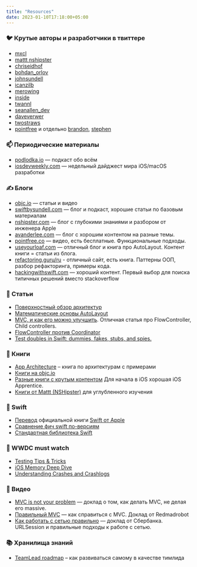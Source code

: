 ```yaml
---
title: "Resources"
date: 2023-01-10T17:18:00+05:00
---
```


### 🐦 Крутые авторы и разработчики в твиттере

- [mxcl](https://twitter.com/mxcl)
- [mattt nshipster](https://twitter.com/mattt)
- [chriseidhof](https://twitter.com/chriseidhof)
- [bohdan_orlov](https://twitter.com/bohdan_orlov)
- [johnsundell](https://twitter.com/johnsundell)
- [icanzilb](https://twitter.com/icanzilb)
- [merowing](https://twitter.com/merowing_)
- [inside](https://twitter.com/_inside)
- [twannl](https://twitter.com/twannl)
- [seanallen_dev](https://twitter.com/seanallen_dev)
- [daveverwer](https://twitter.com/daveverwer)
- [twostraws](https://twitter.com/twostraws)
- [pointfree](https://www.twitter.com/pointfreeco) и отдельно [brandon](https://www.twitter.com/mbrandonw), [stephen](https://www.twitter.com/stephencelis)

### 📫 Периодические материалы

- [podlodka.io](https://podlodka.io/) — подкаст обо всём
- [iosdevweekly.com](https://iosdevweekly.com/) — недельный дайджест мира iOS/macOS разработки

### ✍️ Блоги

- [objc.io](https://objc.io/) — статьи и видео
- [swiftbysundell.com](https://www.swiftbysundell.com/) — блог и подкаст, хорошие статьи по базовым материалам
- [nshipster.com](https://nshipster.com/) — блог с глубокими знаниями и разбором от инженера Apple
- [avanderlee.com](https://www.avanderlee.com/) — блог с хорошим контентом на разные темы.
- [pointfree.co](https://www.pointfree.co/) — видео, есть бесплатные. Функциональные подходы.
- [useyourloaf.com](https://useyourloaf.com/) — отличный блог и книга про AutoLayout. Контент книги = статьи из блога.
- [refactoring.guru/ru](https://refactoring.guru/ru) - отличный сайт, есть книга. Паттерны ООП, разбор рефакторинга, примеры кода.
- [hackingwithswift.com](https://www.hackingwithswift.com/) — хороший контент. Первый выбор для поиска типичных решений вместо stackoverflow

### 📰 Статьи

- [Поверхностный обзор архитектур](https://medium.com/ios-os-x-development/ios-architecture-patterns-ecba4c38de52)
- [Математические основы AutoLayout](https://habr.com/ru/company/oleg-bunin/blog/437584/)
- [MVC, и как его можно улучшить](https://rambo.codes/posts/2020-02-20-mvc-with-sugar). Отличная статья про FlowController, Child controllers.
- [FlowController против Coordinator](https://github.com/onmyway133/blog/issues/106)
- [Test doubles in Swift: dummies, fakes, stubs, and spies.](https://mokacoding.com/blog/swift-test-doubles/)

### 📖 Книги

- [App Architecture](https://www.objc.io/books/app-architecture/) – книга по архитектурам с примерами
- [Книги на objc.io](https://www.objc.io/books)
- [Разные книги с крутым контентом](https://store.raywenderlich.com/) Для начала в iOS хорошая iOS Apprentice.
- [Книги от Mattt (NSHipster)](https://flight.school/) для углубленного изучения

### 🧡 Swift

- [Перевод](https://swiftbook.ru/content/docs/) официальной книги [Swift от Apple](https://developer.apple.com/swift/)
- [Сравнение фич swift по-версиям](https://www.whatsnewinswift.com/)
- [Стандартная библиотека Swift](https://developer.apple.com/documentation/swift/swift_standard_library)

### 🍏 WWDC must watch

- [Testing Tips & Tricks](https://developer.apple.com/videos/play/wwdc2018/417/)
- [iOS Memory Deep Dive](https://developer.apple.com/videos/play/wwdc2018/416/)
- [Understanding Crashes and Crashlogs](https://developer.apple.com/videos/play/wwdc2018/414/)

### 🎥 Видео

- [MVC is not your problem](https://www.youtube.com/watch?v=A1vzcxR-Ss0) — доклад о том, как делать MVC, не делая его massive.
- [Правильный MVC](https://www.youtube.com/watch?v=J8u-tIt5wo4) — как справиться с MVC. Доклад от Redmadrobot
- [Как работать с сетью правильно](https://www.youtube.com/watch?v=7HtE3Ci78nU) — доклад от Сбербанка. URLSession и правильные подходы к работе с сетью.

### 📚 Хранилища знаний

- [TeamLead roadmap](https://tlroadmap.io/) – как развиваться самому в качестве тимлида
